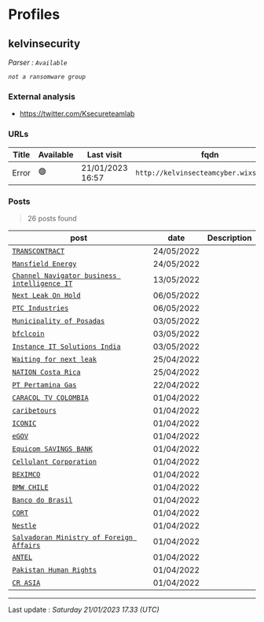 # Profiles

## **kelvinsecurity**


_Parser : `Available`_

_`not a ransomware group`_

### External analysis
- https://twitter.com/Ksecureteamlab

### URLs
| Title | Available | Last visit | fqdn | Screenshot 
|---|---|---|---|---|
| Error | 🟢 | 21/01/2023 16:57 | `http://kelvinsecteamcyber.wixsite.com` | <a href="https://www.ransomware.live/screenshots/kelvinsecteamcyber-wixsite-com.png" target=_blank>📸</a> | 

### Posts

> 26 posts found

| post | date | Description
|---|---|---|
| [`TRANSCONTRACT`](https://google.com/search?q=TRANSCONTRACT) | 24/05/2022 |   |
| [`Mansfield Energy`](https://google.com/search?q=Mansfield+Energy) | 24/05/2022 |   |
| [`Channel Navigator business intelligence IT`](https://google.com/search?q=Channel+Navigator+business+intelligence+IT) | 13/05/2022 |   |
| [`Next Leak On Hold`](https://google.com/search?q=Next+Leak+On+Hold) | 06/05/2022 |   |
| [`PTC Industries`](https://google.com/search?q=PTC+Industries) | 06/05/2022 |   |
| [`Municipality of Posadas`](https://google.com/search?q=Municipality+of+Posadas) | 03/05/2022 |   |
| [`bfclcoin`](https://google.com/search?q=bfclcoin) | 03/05/2022 |   |
| [`Instance IT Solutions India`](https://google.com/search?q=Instance+IT+Solutions+India) | 03/05/2022 |   |
| [`Waiting for next leak`](https://google.com/search?q=Waiting+for+next+leak) | 25/04/2022 |   |
| [`NATION Costa Rica`](https://google.com/search?q=NATION+Costa+Rica) | 25/04/2022 |   |
| [`PT Pertamina Gas`](https://google.com/search?q=PT+Pertamina+Gas) | 22/04/2022 |   |
| [`CARACOL TV COLOMBIA`](https://google.com/search?q=CARACOL+TV+COLOMBIA) | 01/04/2022 |   |
| [`caribetours`](https://google.com/search?q=caribetours) | 01/04/2022 |   |
| [`ICONIC`](https://google.com/search?q=ICONIC) | 01/04/2022 |   |
| [`eGOV`](https://google.com/search?q=eGOV) | 01/04/2022 |   |
| [`Equicom SAVINGS BANK`](https://google.com/search?q=Equicom+SAVINGS+BANK) | 01/04/2022 |   |
| [`Cellulant Corporation`](https://google.com/search?q=Cellulant+Corporation) | 01/04/2022 |   |
| [`BEXIMCO`](https://google.com/search?q=BEXIMCO) | 01/04/2022 |   |
| [`BMW CHILE`](https://google.com/search?q=BMW+CHILE) | 01/04/2022 |   |
| [`Banco do Brasil`](https://google.com/search?q=Banco+do+Brasil) | 01/04/2022 |   |
| [`CORT`](https://google.com/search?q=CORT) | 01/04/2022 |   |
| [`Nestle`](https://google.com/search?q=Nestle) | 01/04/2022 |   |
| [`Salvadoran Ministry of Foreign Affairs`](https://google.com/search?q=Salvadoran+Ministry+of+Foreign+Affairs) | 01/04/2022 |   |
| [`ANTEL`](https://google.com/search?q=ANTEL) | 01/04/2022 |   |
| [`Pakistan Human Rights`](https://google.com/search?q=Pakistan+Human+Rights) | 01/04/2022 |   |
| [`CR ASIA`](https://google.com/search?q=CR+ASIA) | 01/04/2022 |   |

 --- 


Last update : _Saturday 21/01/2023 17.33 (UTC)_
